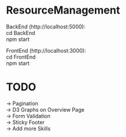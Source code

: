 # ResourceManagement

BackEnd (http://localhost:5000): <br/>
cd BackEnd <br/>
npm start

FrontEnd (http://localhost:3000): <br/>
cd FrontEnd <br/>
npm start

# TODO

-> Pagination <br/>
-> D3 Graphs on Overview Page <br/>
-> Form Validation <br/>
-> Sticky Footer <br/>
-> Add more Skills <br/>
